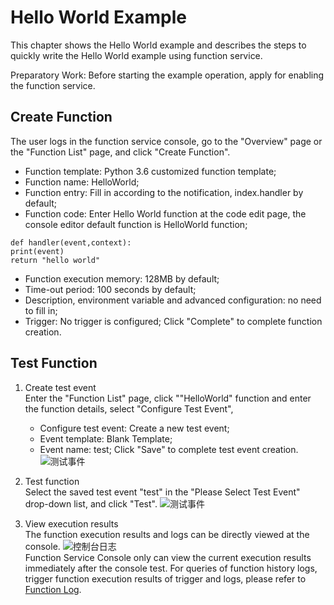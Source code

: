 # Hello World Example
This chapter shows the Hello World example and describes the steps to quickly write the Hello World example using function service.

Preparatory Work: Before starting the example operation, apply for enabling the function service.

## Create Function
The user logs in the function service console, go to the "Overview" page or the "Function List" page, and click "Create Function".

  * Function template: Python 3.6 customized function template;<br>
  * Function name: HelloWorld;<br>
  * Function entry: Fill in according to the notification, index.handler by default;<br>  
  * Function code: Enter Hello World function at the code edit page, the console editor default function is HelloWorld function;<br>
  
 
  ```
def handler(event,context):
print(event)
return "hello world"
```
     
  * Function execution memory: 128MB by default;  
  * Time-out period: 100 seconds by default; 
  * Description, environment variable and advanced configuration: no need to fill in;  
  * Trigger: No trigger is configured;
    Click "Complete" to complete function creation.

## Test Function 
1. Create test event<br>
Enter the "Function List" page, click ""HelloWorld" function and enter the function details, select "Configure Test Event",
    * Configure test event: Create a new test event;
    * Event template: Blank Template;
    * Event name: test;
    Click "Save" to complete test event creation. 
    ![测试事件](https://github.com/jdcloudcom/en/blob/function/image/Elastic-Compute/functionservice/etestevent.PNG)

2. Test function<br>
Select the saved test event "test" in the "Please Select Test Event" drop-down list, and click "Test".
![测试事件](https://github.com/jdcloudcom/en/blob/function/image/Elastic-Compute/functionservice/eestevent1.png)                  

3. View execution results<br>
The function execution results and logs can be directly viewed at the console.
![控制台日志](https://github.com/jdcloudcom/en/blob/function/image/Elastic-Compute/functionservice/eresult.PNG)                             
Function Service Console only can view the current execution results immediately after the console test. For queries of function history logs, trigger function execution results of trigger and logs, please refer to [Function Log](../Operation-Guide/function-log.md).


